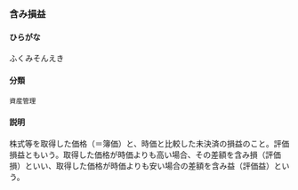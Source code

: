 <div style="display:none;">

## [あ行](securities-terms?id=あ行)
## [か行](securities-terms?id=か行)
## [さ行](securities-terms?id=さ行)
## [た行](securities-terms?id=た行)
## [な行](securities-terms?id=な行)
## [は行](securities-terms?id=は行)

</div>

### 含み損益

#### ひらがな

ふくみそんえき

#### 分類

`資産管理`

#### 説明

株式等を取得した価格（＝簿価）と、時価と比較した未決済の損益のこと。評価損益ともいう。取得した価格が時価よりも高い場合、その差額を含み損（評価損）といい、取得した価格が時価よりも安い場合の差額を含み益（評価益）という。

<div style="display:none;">

## [ま行](securities-terms?id=ま行)
## [や行](securities-terms?id=や行)
## [ら行](securities-terms?id=ら行)
## [わ行](securities-terms?id=わ行)
## [英数字・記号](securities-terms?id=英数字・記号)

</div>

